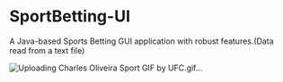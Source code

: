 # SportBetting-UI
A Java-based Sports Betting GUI application with robust features.(Data read from a text file)


![Uploading Charles Oliveira Sport GIF by UFC.gif…]()
